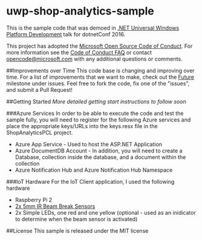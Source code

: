 # uwp-shop-analytics-sample
This is the sample code that was demoed in [.NET Universal Windows Platform Development](https://channel9.msdn.com/events/dotnetConf/2016/NET-Universal-Windows-Platform-Development) talk for dotnetConf 2016. 

This project has adopted the [Microsoft Open Source Code of Conduct](https://opensource.microsoft.com/codeofconduct/). For more information see the [Code of Conduct FAQ](https://opensource.microsoft.com/codeofconduct/faq/) or contact [opencode@microsoft.com](mailto:opencode@microsoft.com) with any additional questions or comments.

##Improvements over Time
This code base is changing and improving over time. For a list of improvements that we want to make, check out the [Future](https://github.com/Microsoft/uwp-shop-analytics-sample/milestone/1) milestone under issues. Feel free to fork the code, fix one of the "issues", and submit a Pull Request!

##Getting Started
*More detailed getting start instructions to follow soon*

###Azure Services
In order to be able to execute the code and test the sample fully, you will need to register for the following Azure services and place the appropriate keys/URLs into the keys.resx file in the ShopAnalyticsPCL project.
* Azure App Service - Used to host the ASP.NET Application
* Azure DocumentDB Account - In addition, you will need to create a Database, collection inside the database, and a document within the collection
* Azure Notification Hub and Azure Notification Hub Namespace

###IoT Hardware
For the IoT Client application, I used the following hardware
* Raspberry Pi 2
* [2x 5mm IR Beam Break Sensors](https://www.adafruit.com/products/2168)
* 2x Simple LEDs, one red and one yellow (optional - used as an inidicator to determine when the beam sensor is activated)

##License
This sample is released under the MIT license

